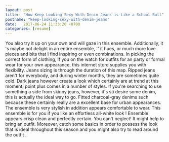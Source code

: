 ```yaml
---
layout: post
title:  "How Keep Looking Sexy With Denim Jeans is Like a School Bull"
postname: "keep-looking-sexy-with-denim-jeans"
date:   2017-06-24 11:33:20 +0700
categories: [resume]
---
```

You also try it up on your own and will gaze in this ensemble. Additionally, it 's maybe not delight in an entire ensemble, '' it hues, or much more love pieces and bits that I find inspiring or even combinations. In picking the correct form of clothing, If you on the watch for outfits for an party or formal wear for your own appearance, this internet store supplies you with flexibility. Jeans sizing is through the duration of this map. Ripped jeans aren't for everybody, and during winter months, they are sometimes quite cold. Dark jeans however create a look which certainly are at trend at this moment; point plus comes in a number of styles. If you're searching to use something a side from skinny jeans, however, it's sti desire some denim, this is actually the ideal way to go. Fitted charcoal-gray denims such because these certainly really are a excellent base for urban appearances. The ensemble is very stylish in addition appears comfortable to wear. This ensemble is for you if you like an effortless all-white look ! Ensemble appears crisp clean and perfectly certain. You can't neglect! It might help to bring an outfit. Moreover, catch some basics in order to possess the look that is ideal throughout this season and you might also try to read around the outfit .
